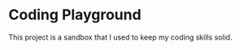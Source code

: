 Coding Playground
=================

This project is a sandbox that I used to keep my coding skills solid.
